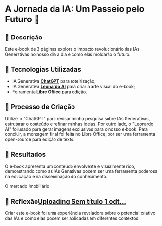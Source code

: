 # A Jornada da IA: Um Passeio pelo Futuro 🌌

## 📒 Descrição
Este e-book de 3 páginas explora o impacto revolucionário das IAs Generativas no nosso dia a dia e como elas moldarão o futuro.

## 🤖 Tecnologias Utilizadas
- IA Generativa **[ChatGPT](https://chat.openai.com)** para roteirização;
- IA Generativa **[Leonardo AI](https://leonardo.ai)** para criar a arte visual do e-book;
- Ferramenta **Libre Office** para edição.

## 🧐 Processo de Criação
Utilizei o "ChatGPT" para revisar minha pesquisa sobre IAs Generativas, estruturar o conteúdo e refinar minhas ideias. Por outro lado, o "Leonardo AI" foi usado para gerar imagens exclusivas para o nosso e-book. Para concluir, a montagem final foi feita no Libre Office, por ser uma ferramenta open-source para edição de texto.

## 🚀 Resultados
O e-book apresenta um conteúdo envolvente e visualmente rico, demonstrando como as IAs Genativas podem ser uma ferramenta poderosa na educação e na disseminação do conhecimento.


[O mercado Imobiliário](https://github.com/user-attachments/files/15523559/Sem.titulo.1.odt)



## 💭 Reflexão[Uploading Sem título 1.odt…]()

Criar este e-book foi uma experiência reveladora sobre o potencial criativo das IAs e como elas podem ser aplicadas em diferentes contextos.
